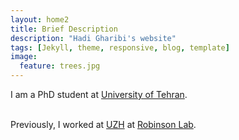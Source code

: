 ```yaml
---
layout: home2
title: Brief Description
description: "Hadi Gharibi's website"
tags: [Jekyll, theme, responsive, blog, template]
image:
  feature: trees.jpg
---
```


I am a PhD student at <a href="http://ut.ac.ir/en" target="_blank">University of Tehran</a>.

<br />
Previously, I worked at <a href="https://www.uzh.ch/cmsssl/en.html" target="_blank">UZH</a>
at <a href="https://robinsonlabuzh.github.io" target="_blank">Robinson Lab</a>.



